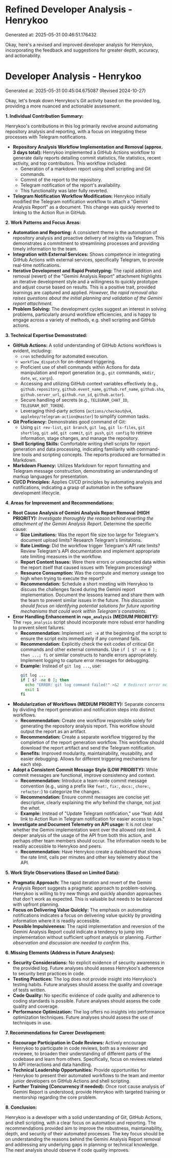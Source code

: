 # Refined Developer Analysis - Henrykoo
Generated at: 2025-05-31 00:46:51.176432

Okay, here's a revised and improved developer analysis for Henrykoo, incorporating the feedback and suggestions for greater depth, accuracy, and actionability.

# Developer Analysis - Henrykoo
Generated at: 2025-05-31 00:45:04.675087 (Revised 2024-10-27)

Okay, let's break down Henrykoo's Git activity based on the provided log, providing a more nuanced and actionable assessment.

**1. Individual Contribution Summary:**

Henrykoo's contributions in this log primarily revolve around automating repository analysis and reporting, with a focus on integrating these processes with Telegram notifications.

*   **Repository Analysis Workflow Implementation and Removal (approx. 3 days total):**  Henrykoo implemented a GitHub Actions workflow to generate daily reports detailing commit statistics, file statistics, recent activity, and top contributors. This workflow included:
    *   Generation of a markdown report using shell scripting and Git commands.
    *   Commit of the report to the repository.
    *   Telegram notification of the report's availability.
    * This functionality was later fully reverted.
*   **Telegram Notification Workflow Modification:** Henrykoo initially modified the Telegram notification workflow to attach a "Gemini Analysis Report" as a document. This change was quickly reverted to linking to the Action Run in GitHub.

**2. Work Patterns and Focus Areas:**

*   **Automation and Reporting:** A consistent theme is the automation of repository analysis and proactive delivery of insights via Telegram. This demonstrates a commitment to streamlining processes and providing timely information to the team.
*   **Integration with External Services:** Shows competence in integrating GitHub Actions with external services, specifically Telegram, to provide real-time notifications.
*   **Iterative Development and Rapid Prototyping:**  The rapid addition and removal (revert) of the "Gemini Analysis Report" attachment highlights an iterative development style and a willingness to quickly prototype and adjust course based on results. This is a positive trait, provided learnings are captured and applied.  *However, the rapid removal also raises questions about the initial planning and validation of the Gemini report attachment.*
*   **Problem Solving:** The development cycles suggest an interest in solving problems, particularly around workflow efficiencies, and is happy to engage across a variety of methods, e.g. shell scripting and GitHub actions.

**3. Technical Expertise Demonstrated:**

*   **GitHub Actions:**  A solid understanding of GitHub Actions workflows is evident, including:
    *   `cron` scheduling for automated execution.
    *   `workflow_dispatch` for on-demand triggering.
    *   Proficient use of shell commands within Actions for data manipulation and report generation (e.g., `git` commands, `mkdir`, `date`, `wc`, `xargs`).
    *   Accessing and utilizing GitHub context variables effectively (e.g., `github.repository`, `github.event_name`, `github.ref_name`, `github.sha`, `github.server_url`, `github.run_id`, `github.actor`).
    *   Secure handling of secrets (e.g., `TELEGRAM_CHAT_ID`, `TELEGRAM_BOT_TOKEN`).
    *   Leveraging third-party actions (`actions/checkout@v4`, `appleboy/telegram-action@master`) to simplify common tasks.
*   **Git Proficiency:**  Demonstrates good command of Git:
    *   Using `git rev-list`, `git branch`, `git log`, `git ls-files`, `git shortlog`, `git add`, `git commit`, `git push`, `git config` to retrieve information, stage changes, and manage the repository.
*   **Shell Scripting Skills:** Comfortable writing shell scripts for report generation and data processing, indicating familiarity with command-line tools and scripting concepts. The reports produced are formatted in Markdown.
*   **Markdown Fluency:**  Utilizes Markdown for report formatting and Telegram message construction, demonstrating an understanding of markup languages for presentation.
*   **CI/CD Principles:**  Applies CI/CD principles by automating analysis and notifications, indicating a grasp of automation in the software development lifecycle.

**4. Areas for Improvement and Recommendations:**

*   **Root Cause Analysis of Gemini Analysis Report Removal (HIGH PRIORITY):**  *Investigate thoroughly the reason behind reverting the attachment of the Gemini Analysis Report*. Determine the specific cause:
    *   **Size Limitations:** Was the report file size too large for Telegram's document upload limits? Research Telegram's limitations.
    *   **Rate Limiting:** Did the workflow trigger Telegram's API rate limits? Review Telegram's API documentation and implement appropriate rate limiting measures in the workflow.
    *   **Report Content Issues:** Were there errors or unexpected data within the report itself that caused issues with Telegram processing?
    *   **Resource Consumption:** Was the compute and memory useage too high when trying to execute the report?
    *   **Recommendation:** Schedule a short meeting with Henrykoo to discuss the challenges faced during the Gemini report implementation. Document the lessons learned and share them with the team to prevent similar issues in the future. *This discussion should focus on identifying potential solutions for future reporting mechanisms that could work within Telegram's constraints.*
*   **Error Handling Enhancement in `repo_analysis` (MEDIUM PRIORITY):**  The `repo_analysis` script should incorporate more robust error handling to prevent silent failures.
    *   **Recommendation:**  Implement `set -e` at the beginning of the script to ensure the script exits immediately if any command fails.
    *   **Recommendation:**  Explicitly check the exit codes of critical Git commands and other external commands. Use `if [ $? -ne 0 ]; then ...; fi` or similar constructs to handle errors appropriately.  Implement logging to capture error messages for debugging.
    *   **Example:** Instead of `git log ...`, use:
        ```bash
        git log ...
        if [ $? -ne 0 ]; then
          echo "ERROR: git log command failed!" >&2  # Redirect error message to stderr
          exit 1
        fi
        ```
*   **Modularization of Workflows (MEDIUM PRIORITY):** Separate concerns by dividing the report generation and notification steps into distinct workflows.
    *   **Recommendation:** Create one workflow responsible solely for generating the repository analysis report. This workflow should output the report as an artifact.
    *   **Recommendation:** Create a separate workflow triggered by the completion of the report generation workflow. This workflow should download the report artifact and send the Telegram notification.
    *   **Benefits:** Improved modularity, maintainability, reusability, and easier debugging. Allows for different triggering mechanisms for each step.
*   **Adopt a Consistent Commit Message Style (LOW PRIORITY):**  While commit messages are functional, improve consistency and context.
    *   **Recommendation:** Introduce a team-wide commit message convention (e.g., using a prefix like `feat:`, `fix:`, `docs:`, `chore:`, `refactor:`) to categorize the changes.
    *   **Recommendation:**  Ensure commit messages are concise yet descriptive, clearly explaining the *why* behind the change, not just the *what*.
    *   **Example:** Instead of "Update Telegram notification," use "feat: Add link to Action Run in Telegram notification for easier access to logs."
*   **Investigate and Document Telemetry on API usage:** It is not clear whether the Gemini implementation went over the allowed rate limit. A deeper analysis of the usage of the API from both this action, and perhaps other team members should occur. The information needs to be readily accessible to Henrykoo and peers.
    *   **Recommendation:** Have Henrykoo create a dashboard that shows the rate limit, calls per minutes and other key telemetry about the API.

**5. Work Style Observations (Based on Limited Data):**

*   **Pragmatic Approach:** The rapid iteration and revert of the Gemini Analysis Report suggests a pragmatic approach to problem-solving. Henrykoo is willing to try new things and quickly abandon approaches that don't work as expected. This is valuable but needs to be balanced with upfront planning.
*   **Focus on Delivering Value Quickly:**  The emphasis on automating notifications indicates a focus on delivering value quickly by providing information where it is readily accessible.
*   **Possible Impulsiveness:** The rapid implementation and reversion of the Gemini Analysis Report could indicate a tendency to jump into implementation without sufficient upfront analysis or planning. *Further observation and discussion are needed to confirm this.*

**6. Missing Elements (Address in Future Analyses):**

*   **Security Considerations:** No explicit evidence of security awareness in the provided log. Future analyses should assess Henrykoo's adherence to security best practices in code.
*   **Testing Practices:**  The log does not provide insight into Henrykoo's testing habits. Future analyses should assess the quality and coverage of tests written.
*   **Code Quality:** No specific evidence of code quality and adherence to coding standards is possible. Future analyses should assess the code quality and coverage.
*   **Performance Optimization:** The log offers no insights into performance optimization techniques. Future analyses should assess the use of techniques in use.

**7. Recommendations for Career Development:**

*   **Encourage Participation in Code Reviews:**  Actively encourage Henrykoo to participate in code reviews, both as a reviewer and reviewee, to broaden their understanding of different parts of the codebase and learn from others. Specifically, focus on reviews related to API interactions and data handling.
*   **Technical Leadership Opportunities:**  Provide opportunities for Henrykoo to present their automated workflows to the team and mentor junior developers on GitHub Actions and shell scripting.
*   **Further Training (Concurrency if needed):** Once root cause analysis of Gemini Report is understood, provide Henrykoo with targeted training or mentorship regarding the core problem.

**8. Conclusion:**

Henrykoo is a developer with a solid understanding of Git, GitHub Actions, and shell scripting, with a clear focus on automation and reporting. The recommendations provided aim to improve the robustness, maintainability, depth, and security of their automated processes. The key focus should be on understanding the reasons behind the Gemini Analysis Report removal and addressing any underlying gaps in planning or technical knowledge. The next analysis should observe if code quality improves.
